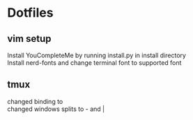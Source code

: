 # Dotfiles

## vim setup

Install YouCompleteMe by running install.py in install directory  
Install nerd-fonts and change terminal font to supported font

## tmux

changed binding to <C-a>  
changed windows splits to - and |
